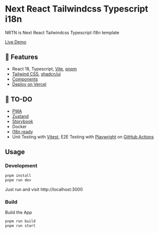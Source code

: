# Next React Tailwindcss Typescript i18n 
NRTN is Next React Tailwindcss Typescript i18n template

[Live Demo](https://next.0plan.dev/)

## 🚀 Features

- React 18, Typescript, [Vite](https://github.com/vitejs/vite), [pnpm](https://pnpm.io/)
- [Tailwind CSS](https://tailwindcss.com/), [shadcn/ui](https://ui.shadcn.com/)
- [Components](./components)
- [Deploy on Vercel](https://vercel.com)

## 🚧 TO-DO
- [PWA](https://vite-pwa-org.netlify.app/)
- [Zustand](https://zustand-demo.pmnd.rs/)
- [Storybook](https://storybook.js.org/)
- Docker
- [I18n ready](./public/locales)
- Unit Testing with [Vitest](https://github.com/vitest-dev/vitest), E2E Testing with [Playwright](https://playwright.dev/)
  on [GitHub Actions](https://github.com/features/actions)

[//]: # (## Try it now!)

[//]: # ()
[//]: # (### GitHub Template)

[//]: # ()
[//]: # ([Create a repo from this template on GitHub]&#40;https://github.com/chlee125/vrtn/generate&#41;.)

## Usage

### Development
```bash
pnpm install
pnpm run dev
```
Just run and visit http://localhost:3000

### Build

Build the App

```bash
pnpm run build
pnpm run start
```
